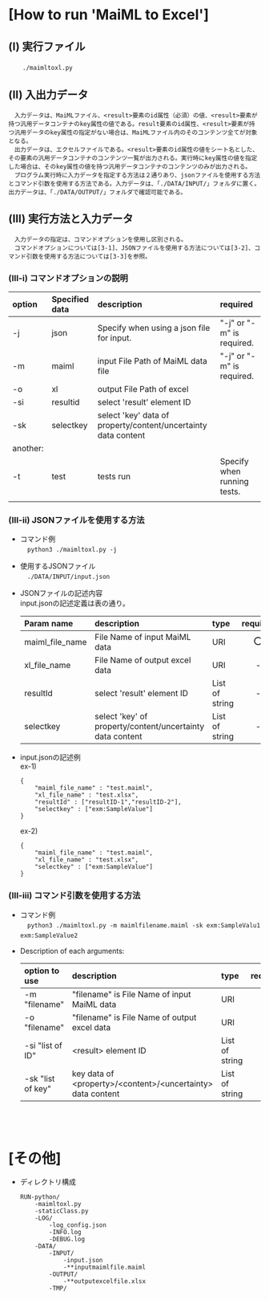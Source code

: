 # [How to run 'MaiML to Excel']

## (Ⅰ) 実行ファイル
　　`./maimltoxl.py`

## (Ⅱ) 入出力データ
    　入力データは、MaiMLファイル、<result>要素のid属性（必須）の値、<result>要素が持つ汎用データコンテナのkey属性の値である。result要素のid属性、<result>要素が持つ汎用データのkey属性の指定がない場合は、MaiMLファイル内のそのコンテンツ全てが対象となる。
    　出力データは、エクセルファイルである。<result>要素のid属性の値をシート名とした、その要素の汎用データコンテナのコンテンツ一覧が出力される。実行時にkey属性の値を指定した場合は、そのkey属性の値を持つ汎用データコンテナのコンテンツのみが出力される。
    　プログラム実行時に入力データを指定する方法は２通りあり、jsonファイルを使用する方法とコマンド引数を使用する方法である。入力データは、「./DATA/INPUT/」フォルダに置く。出力データは、「./DATA/OUTPUT/」フォルダで確認可能である。

## (Ⅲ) 実行方法と入力データ
    　入力データの指定は、コマンドオプションを使用し区別される。
    　コマンドオプションについては[3-1]、JSONファイルを使用する方法については[3-2]、コマンド引数を使用する方法については[3-3]を参照。

### (Ⅲ-ⅰ) コマンドオプションの説明
|option|Specified data|description|required|
|:--|:--|:--|:--|
|-j|json|Specify when using a json file for input.|"-j" or "-m" is required.|
|-m|maiml|input File Path of MaiML data file|"-j" or "-m" is required.|
|-o|xl|output File Path of excel||
|-si|resultid|select 'result' element ID||
|-sk|selectkey|select 'key' data of property/content/uncertainty data content ||
|another:|
|-t|test|tests run|Specify when running tests.|
||

### (Ⅲ-ⅱ) JSONファイルを使用する方法
- コマンド例<br>
　`python3 ./maimltoxl.py -j`

- 使用するJSONファイル <br>
  　`./DATA/INPUT/input.json` <br>

- JSONファイルの記述内容 <br>
    input.jsonの記述定義は表の通り。

    |Param name|description|type|required|
    |:--|:--|:--|:--:|
    |maiml_file_name|File Name of input MaiML data|URI|⭕️|
    |xl_file_name|File Name of output excel data|URI|-|""|
    |resultId|select 'result' element ID|List of string|-|
    |selectkey|select 'key' of property/content/uncertainty data content |List of string|-|

- input.jsonの記述例 <br>
    ex-1)
    ```
    {
        "maiml_file_name" : "test.maiml",
        "xl_file_name" : "test.xlsx",
        "resultId" : ["resultID-1","resultID-2"],
        "selectkey" : ["exm:SampleValue"]
    }
    ```
    ex-2)
    ```
    {
        "maiml_file_name" : "test.maiml",
        "xl_file_name" : "test.xlsx",
        "selectkey" : ["exm:SampleValue"]
    }
    ```

### (Ⅲ-ⅲ) コマンド引数を使用する方法
- コマンド例<br>
　`python3 ./maimltoxl.py -m maimlfilename.maiml -sk exm:SampleValu1 exm:SampleValue2`　

- Description of each arguments: <br>

    |option to use|description|type|required|
    |:--|:--|:--|:--:|
    |-m "filename"|"filename" is File Name of input MaiML data|URI|⭕️|
    |-o "filename"|"filename" is File Name of output excel data|URI|-|
    |-si "list of ID"|\<result> element ID|List of string|-|
    |-sk "list of key"|key data of \<property>/\<content>/\<uncertainty> data content|List of string|-|
　　
<br><br>

# [その他]
- ディレクトリ構成
    ```
    RUN-python/
        -maimltoxl.py
        -staticClass.py
        -LOG/
            -log_config.json
            -INFO.log
            -DEBUG.log
        -DATA/
            -INPUT/
                -input.json
                -**inputmaimlfile.maiml
            -OUTPUT/
                -**outputexcelfile.xlsx
            -TMP/
    ``` 
